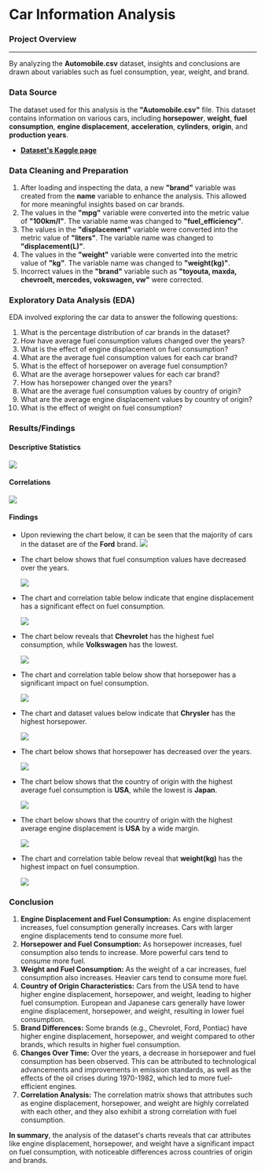 # **Car Information Analysis**
### **Project Overview**
---
By analyzing the **Automobile.csv** dataset, insights and conclusions are drawn about variables such as fuel consumption, year, weight, and brand.

### Data Source
The dataset used for this analysis is the **"Automobile.csv"** file. This dataset contains information on various cars, including **horsepower**, **weight**, **fuel consumption**, **engine displacement**, **acceleration**, **cylinders**, **origin**, and **production years**.
- [**Dataset's Kaggle page**](https://www.kaggle.com/datasets/tawfikelmetwally/automobile-dataset)

### Data Cleaning and Preparation
1. After loading and inspecting the data, a new **"brand"** variable was created from the **name** variable to enhance the analysis. This allowed for more meaningful insights based on car brands.
2. The values in the **"mpg"** variable were converted into the metric value of **"100km/l"**. The variable name was changed to **"fuel_efficiency"**.
3. The values in the **"displacement"** variable were converted into the metric value of **"liters"**. The variable name was changed to **"displacement(L)"**.
4. The values in the **"weight"** variable were converted into the metric value of **"kg"**. The variable name was changed to **"weight(kg)"**.
5. Incorrect values in the **"brand"** variable such as **"toyouta, maxda, chevroelt, mercedes, vokswagen, vw"** were corrected.

### Exploratory Data Analysis (EDA)
EDA involved exploring the car data to answer the following questions:
1. What is the percentage distribution of car brands in the dataset?
2. How have average fuel consumption values changed over the years?
3. What is the effect of engine displacement on fuel consumption?
4. What are the average fuel consumption values for each car brand?
5. What is the effect of horsepower on average fuel consumption?
6. What are the average horsepower values for each car brand?
7. How has horsepower changed over the years?
8. What are the average fuel consumption values by country of origin?
9. What are the average engine displacement values by country of origin?
10. What is the effect of weight on fuel consumption?

### Results/Findings
#### Descriptive Statistics
 ![](image/desc.png) 
#### Correlations
 ![](image/corr.png) 
#### Findings
- Upon reviewing the chart below, it can be seen that the majority of cars in the dataset are of the **Ford** brand.
  ![](image/brand_piee.png) 

- The chart below shows that fuel consumption values have decreased over the years.
  
  ![](image/consumption_by_year.png) 
- The chart and correlation table below indicate that engine displacement has a significant effect on fuel consumption.
  
  ![](image/displacment_consumption_relation.png.png) 
- The chart below reveals that **Chevrolet** has the highest fuel consumption, while **Volkswagen** has the lowest.
  
  ![](image/Fuel_consumption_by_brandss.png) 
- The chart and correlation table below show that horsepower has a significant impact on fuel consumption.
  
  ![](image/horse_power_consumption_relation.png) 
- The chart and dataset values below indicate that **Chrysler** has the highest horsepower.
  
  ![](image/horsepower_by_brandss.png) 
- The chart below shows that horsepower has decreased over the years.
  
  ![](image/horsepower_by_years.png) 
- The chart below shows that the country of origin with the highest average fuel consumption is **USA**, while the lowest is **Japan**.
  
  ![](image/origin_consumption.png) 
- The chart below shows that the country of origin with the highest average engine displacement is **USA** by a wide margin.
  
  ![](image/origin_displacement.png) 
- The chart and correlation table below reveal that **weight(kg)** has the highest impact on fuel consumption.
  
  ![](image/weight_consumption_relation.png.png) 
  
### Conclusion
1. **Engine Displacement and Fuel Consumption:** As engine displacement increases, fuel consumption generally increases. Cars with larger engine displacements tend to consume more fuel.
2. **Horsepower and Fuel Consumption:** As horsepower increases, fuel consumption also tends to increase. More powerful cars tend to consume more fuel.
3. **Weight and Fuel Consumption:** As the weight of a car increases, fuel consumption also increases. Heavier cars tend to consume more fuel.
4. **Country of Origin Characteristics:** Cars from the USA tend to have higher engine displacement, horsepower, and weight, leading to higher fuel consumption. European and Japanese cars generally have lower engine displacement, horsepower, and weight, resulting in lower fuel consumption.
5. **Brand Differences:** Some brands (e.g., Chevrolet, Ford, Pontiac) have higher engine displacement, horsepower, and weight compared to other brands, which results in higher fuel consumption.
6. **Changes Over Time:** Over the years, a decrease in horsepower and fuel consumption has been observed. This can be attributed to technological advancements and improvements in emission standards, as well as the effects of the oil crises during 1970-1982, which led to more fuel-efficient engines.
7. **Correlation Analysis:** The correlation matrix shows that attributes such as engine displacement, horsepower, and weight are highly correlated with each other, and they also exhibit a strong correlation with fuel consumption.

**In summary**, the analysis of the dataset's charts reveals that car attributes like engine displacement, horsepower, and weight have a significant impact on fuel consumption, with noticeable differences across countries of origin and brands.
